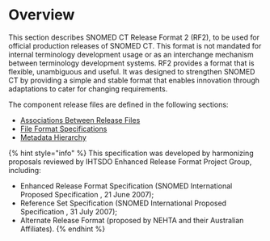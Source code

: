 # Overview

This section describes SNOMED CT Release Format 2 (RF2), to be used for official production releases of SNOMED CT. This format is not mandated for internal terminology development usage or as an interchange mechanism between terminology development systems. RF2 provides a format that is flexible, unambiguous and useful. It was designed to strengthen SNOMED CT by providing a simple and stable format that enables innovation through adaptations to cater for changing requirements.

The component release files are defined in the following sections:

* [Associations Between Release Files](4.1-associations-between-release-files.md)
* [File Format Specifications](4.2-file-format-specifications/)
* [Metadata Hierarchy](4.3-metadata-hierarchy.md)

{% hint style="info" %}
This specification was developed by harmonizing proposals reviewed by IHTSDO Enhanced Release Format Project Group, including:

* Enhanced Release Format Specification (SNOMED International Proposed Specification , 21 June 2007);
* Reference Set Specification (SNOMED International Proposed Specification , 31 July 2007);
* Alternate Release Format (proposed by NEHTA and their Australian Affiliates).
{% endhint %}

